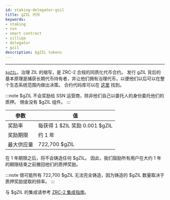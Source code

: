 ```yaml
---
id: staking-delegator-gzil
title: gZIL 代币
keywords: 
- staking
- ssn
- smart contract
- zilliqa	
- delegator
- gzil
description: $gZIL tokens
---
```

---

[`$gZIL`](https://github.com/Zilliqa/ZIP/blob/master/zips/zip-11.md#governance-tokens-aka-gzil)，治理 ZIL 的缩写，是 ZRC-2 合规的同质化代币合约。 发行 gZIL 背后的基本原理是捕获长期代币持有者，并让他们拥有治理代币，以便他们以后可以在整个生态系统范围内做出决策。 合约代码库可以在 [这里](https://github.com/Zilliqa/staking-contract) 找到。

:::note
$gZIL 不会奖励给 SSN 运营商，除非他们自己以委托人的身份委托他们的质押。 佣金没有 $gZIL 组件。
:::

| 参数 | 值 |
| ----------------- | ------------------------------------- |
| 奖励率 | 每获得 1 $ZIL 奖励 0.001 $gZIL |
| 奖励期限 | 约 1 年 |
| 最大供应量 | 722,700 $gZIL |

在 1 年期限之后，将不会铸造任何 $gZIL。 因此，我们鼓励所有用户在大约 1 年的期限结束之前撤回他们的质押奖励。

:::note
很可能所有 722,700 $gZIL 无法完全铸造，因为铸造的 $gZIL 数量取决于质押奖励提取的频率。
:::

与 $gZIL 的集成请参考 [ZRC-2 集成指南](../../../dev/dev-keys-zrc2-wallet-support)。
